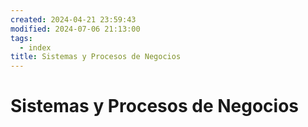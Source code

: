 ```yaml
---
created: 2024-04-21 23:59:43
modified: 2024-07-06 21:13:00
tags:
  - index
title: Sistemas y Procesos de Negocios
---
```


# Sistemas y Procesos de Negocios
